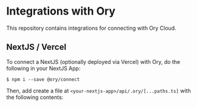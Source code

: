 # Integrations with Ory

This repository contains integrations for connecting with Ory Cloud.

## NextJS / Vercel

To connect a NextJS (optionally deployed via Vercel) with Ory, do the following
in your NextJS App:

```
$ npm i --save @ory/connect
```

Then, add create a file at `<your-nextjs-app>/api/.ory/[...paths.ts]` with the
following contents:

```typescript

```
